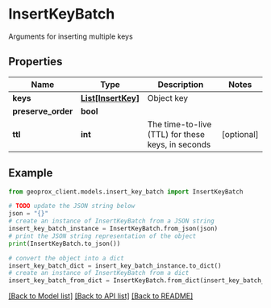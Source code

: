 # InsertKeyBatch

Arguments for inserting multiple keys

## Properties

Name | Type | Description | Notes
------------ | ------------- | ------------- | -------------
**keys** | [**List[InsertKey]**](InsertKey.md) | Object key | 
**preserve_order** | **bool** |  | 
**ttl** | **int** | The time-to-live (TTL) for these keys, in seconds | [optional] 

## Example

```python
from geoprox_client.models.insert_key_batch import InsertKeyBatch

# TODO update the JSON string below
json = "{}"
# create an instance of InsertKeyBatch from a JSON string
insert_key_batch_instance = InsertKeyBatch.from_json(json)
# print the JSON string representation of the object
print(InsertKeyBatch.to_json())

# convert the object into a dict
insert_key_batch_dict = insert_key_batch_instance.to_dict()
# create an instance of InsertKeyBatch from a dict
insert_key_batch_from_dict = InsertKeyBatch.from_dict(insert_key_batch_dict)
```
[[Back to Model list]](../README.md#documentation-for-models) [[Back to API list]](../README.md#documentation-for-api-endpoints) [[Back to README]](../README.md)


